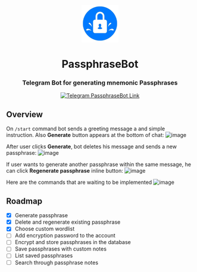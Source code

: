 <div align="center">
  <img src="./assets/logo.jpg" width="100px" />
  <h1>PassphraseBot</h1>
  <h3>Telegram Bot for generating mnemonic Passphrases</h3>

  <a href="https://t.me/PassphraseBot"><img src="https://img.shields.io/badge/Open in Telegram-27A7E7" alt="Telegram PassphraseBot Link"></a>
</div>

## Overview

On `/start` command bot sends a greeting message a and simple instruction.
Also **Generate** button appears at the bottom of chat:
![image](https://user-images.githubusercontent.com/89320434/202588416-a9c6c373-393d-45bf-a29a-3c1154c04c69.png)

After user clicks **Generate**, bot deletes his message and sends a new passphrase:
![image](https://user-images.githubusercontent.com/89320434/202588491-56b9371c-248a-44b9-981d-0a4e58a429bf.png)

If user wants to generate another passphrase within the same message, he can click **Regenerate passphrase** inline button:
![image](https://user-images.githubusercontent.com/89320434/202588868-f7914579-7195-4271-a561-5970de02cbc8.png)

Here are the commands that are waiting to be implemented
![image](https://user-images.githubusercontent.com/89320434/202588915-4f7c8c7b-6116-4226-9f52-e660e50f35c9.png)

## Roadmap

- [x] Generate passphrase
- [x] Delete and regenerate existing passphrase
- [x] Choose custom wordlist
- [ ] Add encryption password to the account
- [ ] Encrypt and store passphrases in the database
- [ ] Save passphrases with custom notes
- [ ] List saved passphrases
- [ ] Search through passphrase notes
